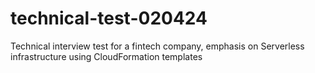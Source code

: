 # technical-test-020424
Technical interview test for a fintech company, emphasis on Serverless infrastructure using CloudFormation templates
